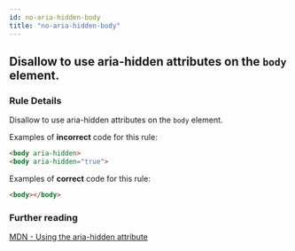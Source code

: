 ```yaml
---
id: no-aria-hidden-body
title: "no-aria-hidden-body"
---
```


## Disallow to use aria-hidden attributes on the `body` element.

### Rule Details

Disallow to use aria-hidden attributes on the `body` element.

Examples of **incorrect** code for this rule:

```html
<body aria-hidden>
<body aria-hidden="true">
```

Examples of **correct** code for this rule:

```html
<body></body>
```

### Further reading

[MDN - Using the aria-hidden attribute](https://developer.mozilla.org/en-US/docs/Web/Accessibility/ARIA/ARIA_Techniques/Using_the_aria-hidden_attribute)
